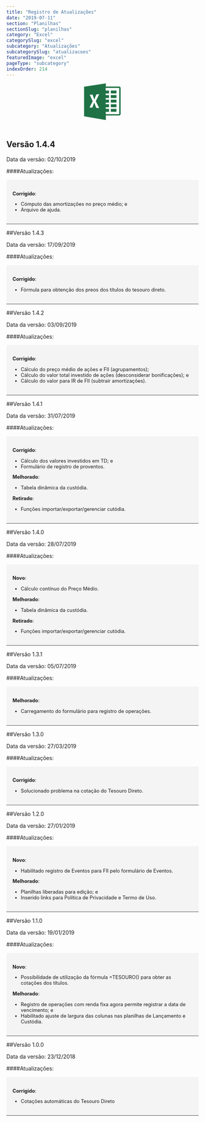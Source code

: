 ```yaml
---
title: "Registro de Atualizações"
date: "2019-07-11"
section: "Planilhas"
sectionSlug: "planilhas"
category: "Excel"
categorySlug: "excel"
subcategory: "Atualizações"
subcategorySlug: "atualizacoes"
featuredImage: "excel"
pageType: "subcategory"
indexOrder: 214
---
```


<div style=" text-align:center;margin-bottom: 3rem;">

<svg viewBox="0 0 96 96" width="100px" height="100px">
<style type="text/css">
	.st0excel{fill-rule:evenodd;clip-rule:evenodd;fill:#1F7245;}
	.st1excel{fill-rule:evenodd;clip-rule:evenodd;fill:#FFFFFF;}
</style>
<g>
	<g>
		<path class="st0excel" d="M89.63,9.1H56.34V1.24L1.63,9.7v74.11l54.71,9.43V81.61h33.28c2.21,0,4.01-1.61,4.01-3.61v-65.3
			C93.63,10.71,91.84,9.1,89.63,9.1z M90.15,78.6H56.23l-0.06-6.22h8.17v-7.24h-8.23l-0.04-4.28h8.27v-7.24h-8.34l-0.04-4.28h8.37
			v-7.24h-8.4v-4.28h8.4V30.6h-8.4v-4.28h8.4v-7.24h-8.4v-6.58h34.21V78.6z"/>
		<rect x="68.95" y="19.08" class="st0excel" width="14.2" height="7.24"/>
		<rect x="68.95" y="30.6" class="st0excel" width="14.2" height="7.24"/>
		<rect x="68.95" y="42.12" class="st0excel" width="14.2" height="7.24"/>
		<rect x="68.95" y="53.63" class="st0excel" width="14.2" height="7.24"/>
		<rect x="68.95" y="65.15" class="st0excel" width="14.2" height="7.24"/>
	</g>
	<polygon class="st1excel" points="15.92,29.72 22.97,29.31 27.4,41.52 32.64,28.81 39.69,28.41 31.13,45.73 39.69,63.1 32.23,62.6 
		27.2,49.36 22.16,62.09 15.31,61.49 23.27,46.14 	"/>
</g>
</svg>
</div>





## Versão 1.4.4

Data da versão: 02/10/2019

####Atualizações:

<div style="font-size: 0.8rem;background-color:#f4f4f4;padding: 1rem;border-bottom:1px solid #444">

**Corrigido**:

- Cómputo das amortizações no preço médio; e
- Arquivo de ajuda.


</div>



##Versão 1.4.3

Data da versão: 17/09/2019

####Atualizações:

<div style="font-size: 0.8rem;background-color:#f4f4f4;padding: 1rem;border-bottom:1px solid #444">

**Corrigido**:

- Fórmula para obtenção dos preos dos títulos do tesouro direto.


</div>

##Versão 1.4.2

Data da versão: 03/09/2019

####Atualizações:

<div style="font-size: 0.8rem;background-color:#f4f4f4;padding: 1rem;border-bottom:1px solid #444">

**Corrigido**:

- Cálculo do preço médio de ações e FII (agrupamentos);
- Cálculo do valor total investido de ações (desconsiderar bonificações); e
- Cálculo do valor para IR de FII (subtrair amortizações).


</div>

##Versão 1.4.1

Data da versão: 31/07/2019

####Atualizações:

<div style="font-size: 0.8rem;background-color:#f4f4f4;padding: 1rem;border-bottom:1px solid #444">

**Corrigido**:

- Cálculo dos valores investidos em TD; e
- Formulário de registro de proventos.

**Melhorado**:

- Tabela dinâmica da custódia.

**Retirado**:

- Funções  importar/exportar/gerenciar cutódia.

</div>

##Versão 1.4.0

Data da versão: 28/07/2019

####Atualizações:

<div style="font-size: 0.8rem;background-color:#f4f4f4;padding: 1rem;border-bottom:1px solid #444">

**Novo**:

- Cálculo contínuo do Preço Médio.

**Melhorado**:

- Tabela dinâmica da custódia.

**Retirado**:

- Funções  importar/exportar/gerenciar cutódia.

</div>



##Versão 1.3.1

Data da versão: 05/07/2019

####Atualizações:

<div style="font-size: 0.8rem;background-color:#f4f4f4;padding: 1rem;border-bottom:1px solid #444">

**Melhorado**:

- Carregamento do formulário para registro de operações.

</div>

##Versão 1.3.0

Data da versão: 27/03/2019

####Atualizações:

<div style="font-size: 0.8rem;background-color:#f4f4f4;padding: 1rem;border-bottom:1px solid #444">

**Corrigido**:

- Solucionado problema na cotação do Tesouro Direto.

</div>

##Versão 1.2.0

Data da versão: 27/01/2019

####Atualizações:

<div style="font-size: 0.8rem;background-color:#f4f4f4;padding: 1rem;border-bottom:1px solid #444">

**Novo**:

- Habilitado registro de Eventos para FII pelo formulário de Eventos.

**Melhorado**:

- Planilhas liberadas para edição; e
- Inserido links para Política de Privacidade e Termo de Uso.

</div>

##Versão 1.1.0

Data da versão: 19/01/2019

####Atualizações:

<div style="font-size: 0.8rem;background-color:#f4f4f4;padding: 1rem;border-bottom:1px solid #444">

**Novo**:

- Possibilidade de utilização da fórmula =TESOURO() para obter as cotações dos títulos.

**Melhorado**:

- Registro de operações com renda fixa agora permite registrar a data de vencimento; e
- Habilitado ajuste de largura das colunas nas planilhas de Lançamento e Custódia.

</div>

##Versão 1.0.0

Data da versão: 23/12/2018


####Atualizações:

<div style="font-size: 0.8rem;background-color:#f4f4f4;padding: 1rem;border-bottom:1px solid #444">

**Corrigido**:

- Cotações automáticas do Tesouro Direto


</div>
